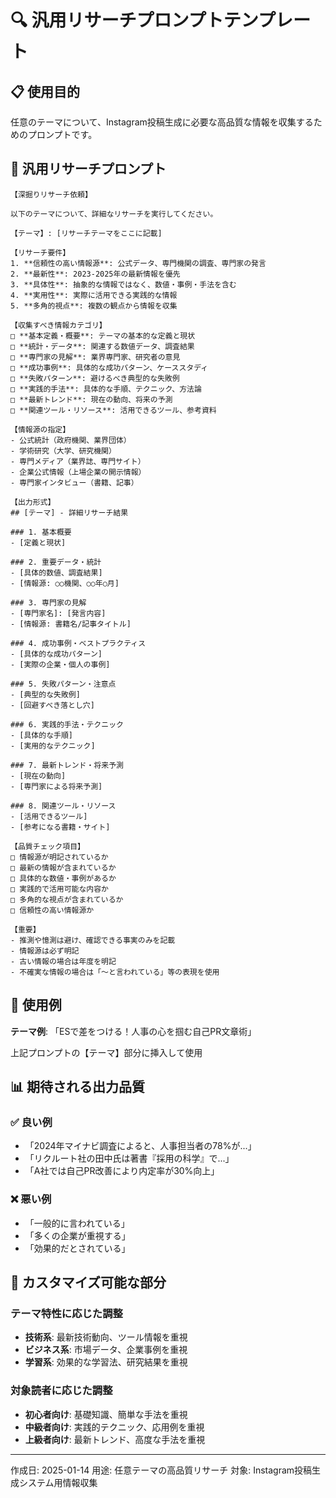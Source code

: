 # 🔍 汎用リサーチプロンプトテンプレート

## 📋 使用目的
任意のテーマについて、Instagram投稿生成に必要な高品質な情報を収集するためのプロンプトです。

## 🎯 汎用リサーチプロンプト

```
【深掘りリサーチ依頼】

以下のテーマについて、詳細なリサーチを実行してください。

【テーマ】: [リサーチテーマをここに記載]

【リサーチ要件】
1. **信頼性の高い情報源**: 公式データ、専門機関の調査、専門家の発言
2. **最新性**: 2023-2025年の最新情報を優先
3. **具体性**: 抽象的な情報ではなく、数値・事例・手法を含む
4. **実用性**: 実際に活用できる実践的な情報
5. **多角的視点**: 複数の観点から情報を収集

【収集すべき情報カテゴリ】
□ **基本定義・概要**: テーマの基本的な定義と現状
□ **統計・データ**: 関連する数値データ、調査結果
□ **専門家の見解**: 業界専門家、研究者の意見
□ **成功事例**: 具体的な成功パターン、ケーススタディ
□ **失敗パターン**: 避けるべき典型的な失敗例
□ **実践的手法**: 具体的な手順、テクニック、方法論
□ **最新トレンド**: 現在の動向、将来の予測
□ **関連ツール・リソース**: 活用できるツール、参考資料

【情報源の指定】
- 公式統計（政府機関、業界団体）
- 学術研究（大学、研究機関）
- 専門メディア（業界誌、専門サイト）
- 企業公式情報（上場企業の開示情報）
- 専門家インタビュー（書籍、記事）

【出力形式】
## [テーマ] - 詳細リサーチ結果

### 1. 基本概要
- [定義と現状]

### 2. 重要データ・統計
- [具体的数値、調査結果]
- [情報源: ○○機関、○○年○月]

### 3. 専門家の見解
- [専門家名]: [発言内容]
- [情報源: 書籍名/記事タイトル]

### 4. 成功事例・ベストプラクティス
- [具体的な成功パターン]
- [実際の企業・個人の事例]

### 5. 失敗パターン・注意点
- [典型的な失敗例]
- [回避すべき落とし穴]

### 6. 実践的手法・テクニック
- [具体的な手順]
- [実用的なテクニック]

### 7. 最新トレンド・将来予測
- [現在の動向]
- [専門家による将来予測]

### 8. 関連ツール・リソース
- [活用できるツール]
- [参考になる書籍・サイト]

【品質チェック項目】
□ 情報源が明記されているか
□ 最新の情報が含まれているか
□ 具体的な数値・事例があるか
□ 実践的で活用可能な内容か
□ 多角的な視点が含まれているか
□ 信頼性の高い情報源か

【重要】
- 推測や憶測は避け、確認できる事実のみを記載
- 情報源は必ず明記
- 古い情報の場合は年度を明記
- 不確実な情報の場合は「〜と言われている」等の表現を使用
```

## 🎯 使用例

**テーマ例**: 「ESで差をつける！人事の心を掴む自己PR文章術」

上記プロンプトの【テーマ】部分に挿入して使用

## 📊 期待される出力品質

### ✅ 良い例
- 「2024年マイナビ調査によると、人事担当者の78%が...」
- 「リクルート社の田中氏は著書『採用の科学』で...」
- 「A社では自己PR改善により内定率が30%向上」

### ❌ 悪い例  
- 「一般的に言われている」
- 「多くの企業が重視する」
- 「効果的だとされている」

## 🔧 カスタマイズ可能な部分

### テーマ特性に応じた調整
- **技術系**: 最新技術動向、ツール情報を重視
- **ビジネス系**: 市場データ、企業事例を重視
- **学習系**: 効果的な学習法、研究結果を重視

### 対象読者に応じた調整
- **初心者向け**: 基礎知識、簡単な手法を重視
- **中級者向け**: 実践的テクニック、応用例を重視
- **上級者向け**: 最新トレンド、高度な手法を重視

---

作成日: 2025-01-14
用途: 任意テーマの高品質リサーチ
対象: Instagram投稿生成システム用情報収集